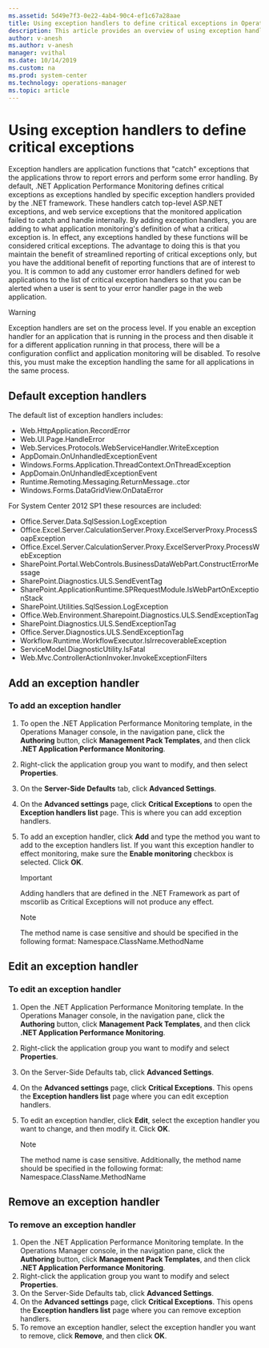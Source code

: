 ```yaml
---
ms.assetid: 5d49e7f3-0e22-4ab4-90c4-ef1c67a28aae
title: Using exception handlers to define critical exceptions in Operations Manager management pack
description: This article provides an overview of using exception handlers to define critical exceptions
author: v-anesh
ms.author: v-anesh
manager: vvithal
ms.date: 10/14/2019
ms.custom: na
ms.prod: system-center
ms.technology: operations-manager
ms.topic: article
---
```


# Using exception handlers to define critical exceptions

Exception handlers are application functions that "catch" exceptions that the applications throw to report errors and perform some error handling. By default, .NET Application Performance Monitoring defines critical exceptions as exceptions handled by specific exception handlers provided by the .NET framework. These handlers catch top-level ASP.NET exceptions, and web service exceptions that the monitored application failed to catch and handle internally. By adding exception handlers, you are adding to what application monitoring's definition of what a critical exception is. In effect, any exceptions handled by these functions will be considered critical exceptions. The advantage to doing this is that you maintain the benefit of streamlined reporting of critical exceptions only, but you have the additional benefit of reporting functions that are of interest to you. It is common to add any customer error handlers defined for web applications to the list of critical exception handlers so that you can be alerted when a user is sent to your error handler page in the web application.

> [!Warning]
> Exception handlers are set on the process level. If you enable an exception handler for an application that is running in the process and then disable it for a different application running in that process, there will be a configuration conflict and application monitoring will be disabled. To resolve this, you must make the exception handling the same for all applications in the same process.

## Default exception handlers

The default list of exception handlers includes:

- Web.HttpApplication.RecordError
- Web.UI.Page.HandleError
- Web.Services.Protocols.WebServiceHandler.WriteException
- AppDomain.OnUnhandledExceptionEvent
- Windows.Forms.Application.ThreadContext.OnThreadException
- AppDomain.OnUnhandledExceptionEvent
- Runtime.Remoting.Messaging.ReturnMessage..ctor
- Windows.Forms.DataGridView.OnDataError

For System Center 2012 SP1 these resources are included:

- Office.Server.Data.SqlSession.LogException
- Office.Excel.Server.CalculationServer.Proxy.ExcelServerProxy.ProcessSoapException
- Office.Excel.Server.CalculationServer.Proxy.ExcelServerProxy.ProcessWebException
- SharePoint.Portal.WebControls.BusinessDataWebPart.ConstructErrorMessage
- SharePoint.Diagnostics.ULS.SendEventTag
- SharePoint.ApplicationRuntime.SPRequestModule.IsWebPartOnExceptionStack
- SharePoint.Utilities.SqlSession.LogException
- Office.Web.Environment.Sharepoint.Diagnostics.ULS.SendExceptionTag
- SharePoint.Diagnostics.ULS.SendExceptionTag
- Office.Server.Diagnostics.ULS.SendExceptionTag
- Workflow.Runtime.WorkflowExecutor.IsIrrecoverableException
- ServiceModel.DiagnosticUtility.IsFatal
- Web.Mvc.ControllerActionInvoker.InvokeExceptionFilters

## Add an exception handler

### To add an exception handler

1. To open the .NET Application Performance Monitoring template, in the Operations Manager console, in the navigation pane, click the  **Authoring**  button, click  **Management Pack Templates**, and then click  **.NET Application Performance Monitoring**.
2. Right-click the application group you want to modify, and then select  **Properties**.
3. On the  **Server-Side Defaults**  tab, click  **Advanced Settings**.
4. On the  **Advanced settings**  page, click  **Critical Exceptions**  to open the  **Exception handlers list**  page. This is where you can add exception handlers.
5. To add an exception handler, click  **Add**  and type the method you want to add to the exception handlers list. If you want this exception handler to effect monitoring, make sure the  **Enable monitoring**  checkbox is selected. Click  **OK**.

    > [!Important]
    > Adding handlers that are defined in the .NET Framework as part of mscorlib as Critical Exceptions will not produce any effect.

    > [!NOTE]
    > The method name is case sensitive and should be specified in the following format: Namespace.ClassName.MethodName

## Edit an exception handler

### To edit an exception handler

1. Open the .NET Application Performance Monitoring template. In the Operations Manager console, in the navigation pane, click the  **Authoring**  button, click  **Management Pack Templates**, and then click  **.NET Application Performance Monitoring**.
2. Right-click the application group you want to modify and select  **Properties**.
3. On the Server-Side Defaults tab, click  **Advanced Settings**.
4. On the  **Advanced settings**  page, click  **Critical Exceptions**. This opens the  **Exception handlers list**  page where you can edit exception handlers.
5. To edit an exception handler, click  **Edit**, select the exception handler you want to change, and then modify it. Click  **OK**.

   > [!NOTE]
   > The method name is case sensitive. Additionally, the method name should be specified in the following format: Namespace.ClassName.MethodName

## Remove an exception handler

### To remove an exception handler

1. Open the .NET Application Performance Monitoring template. In the Operations Manager console, in the navigation pane, click the  **Authoring**  button, click  **Management Pack Templates**, and then click  **.NET Application Performance Monitoring**.
2. Right-click the application group you want to modify and select  **Properties**.
3. On the Server-Side Defaults tab, click  **Advanced Settings**.
4. On the  **Advanced settings**  page, click  **Critical Exceptions**. This opens the  **Exception handlers list**  page where you can remove exception handlers.
5. To remove an exception handler, select the exception handler you want to remove, click  **Remove**, and then click  **OK**.

